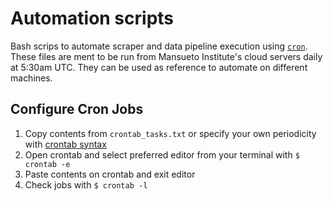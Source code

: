# Automation scripts

Bash scrips to automate scraper and data pipeline execution using [`cron`](https://www.man7.org/linux/man-pages/man8/cron.8.html). These files are ment to be run from Mansueto Institute's cloud servers daily at 5:30am UTC. They can be used as reference to automate on different machines.

## Configure Cron Jobs 
1. Copy contents from `crontab_tasks.txt` or specify your own periodicity with [crontab syntax](https://linuxhandbook.com/crontab/)
1. Open crontab and select preferred editor from your terminal with `$ crontab -e`
1. Paste contents on crontab and exit editor
1. Check jobs with `$ crontab -l`
